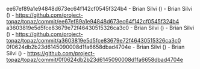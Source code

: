 ee67ef89a1e94848d673ec64f142cf0545f324b4 - Brian Silvi () - Brian Silvi () - https://github.com/project-topaz/topaz/commit/ee67ef89a1e94848d673ec64f142cf0545f324b4
a3603819e5d5fce83679e72f46430515326ca3c0 - Brian Silvi () - Brian Silvi () - https://github.com/project-topaz/topaz/commit/a3603819e5d5fce83679e72f46430515326ca3c0
0f0624db2b23d6145090008d1fa6658dbad4704e - Brian Silvi () - Brian Silvi () - https://github.com/project-topaz/topaz/commit/0f0624db2b23d6145090008d1fa6658dbad4704e
